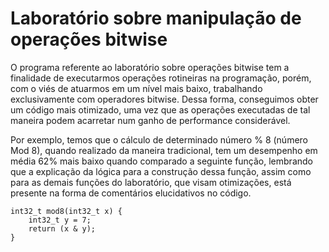# Laboratório sobre manipulação de operações bitwise

O programa referente ao laboratório sobre operações bitwise tem a finalidade de executarmos operações rotineiras na programação, porém, com o viés de atuarmos em um nível mais baixo, trabalhando exclusivamente com operadores bitwise. Dessa forma, conseguimos obter um código mais otimizado, uma vez que as operações executadas de tal maneira podem acarretar num ganho de performance considerável.

Por exemplo, temos que o cálculo de determinado número % 8 (número Mod 8), quando realizado da maneira tradicional, tem um desempenho em média 62% mais baixo quando comparado a seguinte função, lembrando que a explicação da lógica para a construção dessa função, assim como para as demais funções do laboratório, que visam otimizações, está presente na forma de comentários elucidativos no código.

```
int32_t mod8(int32_t x) {
    int32_t y = 7;
    return (x & y);
}

